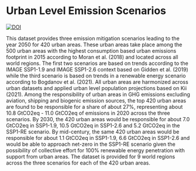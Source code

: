 # Urban Level Emission Scenarios
[![DOI](https://zenodo.org/badge/DOI/10.5281/zenodo.5559792.svg)](https://doi.org/10.5281/zenodo.5559792)

This dataset provides three emission mitigation scenarios leading to the year 2050 for 420 urban areas. 
These urban areas take place among the 500 urban areas with the highest consumption based urban emissions footprint in 2015 according to Moran et al. (2018) and located across all world regions. The first two scenarios are based on trends according to the IMAGE SSP1-1.9 and IMAGE SSP1-2.6 context based on Gidden et al. (2019) while the third scenario is based on trends in a renewable energy scenario according to Bogdanov et al. (2021). All urban areas are harmonized across urban datasets and applied urban level population projections based on Kii (2021). Among the responsibility of urban areas in GHG emissions excluding aviation, shipping and biogenic emission sources, the top 420 urban areas are found to be responsible for a share of about 27%, representing about 10.8 GtCO2eq - 11.0 GtCO2eq of emissions in 2020 across the three scenarios. By 2030, the 420 urban areas would be responsible for about 7.0 GtCO2eq in SSP1-1.9, 10.5 GtCO2eq in SSP1-2.6 and 5.2 GtCO2eq in the SSP1-RE scenario. By mid-century, the same 420 urban areas would be responsible for about 1.1 GtCO2eq in SSP1-1.9, 6.6 GtCO2eq in SSP1-2.6 and would be able to approach net-zero in the SSP1-RE scenario given the possibility of collective effort for 100% renewable energy penetration with support from urban areas. The dataset is provided for 9 world regions across the three scenarios for each of the 420 urban areas.